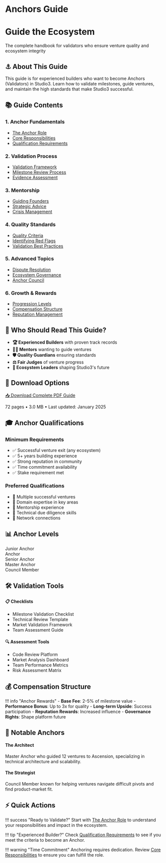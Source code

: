 # Anchors Guide

<div class="hero-section">
<h1>Guide the Ecosystem</h1>
<p class="hero-subtitle">The complete handbook for validators who ensure venture quality and ecosystem integrity</p>
</div>

## ⚓ About This Guide

This guide is for experienced builders who want to become Anchors (Validators) in Studio3. Learn how to validate milestones, guide ventures, and maintain the high standards that make Studio3 successful.

## 📚 Guide Contents

<div class="grid">
<div class="arena-card">
<h3>1. Anchor Fundamentals</h3>
<ul>
<li><a href="anchor-role/">The Anchor Role</a></li>
<li><a href="responsibilities/">Core Responsibilities</a></li>
<li><a href="requirements/">Qualification Requirements</a></li>
</ul>
</div>

<div class="arena-card">
<h3>2. Validation Process</h3>
<ul>
<li><a href="validation-framework/">Validation Framework</a></li>
<li><a href="milestone-review/">Milestone Review Process</a></li>
<li><a href="evidence-assessment/">Evidence Assessment</a></li>
</ul>
</div>

<div class="arena-card">
<h3>3. Mentorship</h3>
<ul>
<li><a href="guiding-founders/">Guiding Founders</a></li>
<li><a href="strategic-advice/">Strategic Advice</a></li>
<li><a href="crisis-management/">Crisis Management</a></li>
</ul>
</div>

<div class="arena-card">
<h3>4. Quality Standards</h3>
<ul>
<li><a href="quality-criteria/">Quality Criteria</a></li>
<li><a href="red-flags/">Identifying Red Flags</a></li>
<li><a href="best-practices/">Validation Best Practices</a></li>
</ul>
</div>

<div class="arena-card">
<h3>5. Advanced Topics</h3>
<ul>
<li><a href="dispute-resolution/">Dispute Resolution</a></li>
<li><a href="ecosystem-governance/">Ecosystem Governance</a></li>
<li><a href="anchor-council/">Anchor Council</a></li>
</ul>
</div>

<div class="arena-card">
<h3>6. Growth & Rewards</h3>
<ul>
<li><a href="anchor-progression/">Progression Levels</a></li>
<li><a href="compensation/">Compensation Structure</a></li>
<li><a href="reputation-management/">Reputation Management</a></li>
</ul>
</div>
</div>

## 🎯 Who Should Read This Guide?

- **🏆 Experienced Builders** with proven track records
- **👨‍🏫 Mentors** wanting to guide ventures
- **🛡️ Quality Guardians** ensuring standards
- **⚖️ Fair Judges** of venture progress
- **🌟 Ecosystem Leaders** shaping Studio3's future

## 📄 Download Options

<div class="download-section">
<a href="../pdf/studio3-anchors-guide.pdf" class="md-button md-button--primary">
📥 Download Complete PDF Guide
</a>
<p>72 pages • 3.0 MB • Last updated: January 2025</p>
</div>

## 🎓 Anchor Qualifications

<div class="grid">
<div class="arena-card">
<h3>Minimum Requirements</h3>
<ul>
<li>✅ Successful venture exit (any ecosystem)</li>
<li>✅ 5+ years building experience</li>
<li>✅ Strong reputation in community</li>
<li>✅ Time commitment availability</li>
<li>✅ Stake requirement met</li>
</ul>
</div>

<div class="arena-card">
<h3>Preferred Qualifications</h3>
<ul>
<li>🌟 Multiple successful ventures</li>
<li>🌟 Domain expertise in key areas</li>
<li>🌟 Mentorship experience</li>
<li>🌟 Technical due diligence skills</li>
<li>🌟 Network connections</li>
</ul>
</div>
</div>

## 📊 Anchor Levels

<div class="phase-timeline">
<div class="phase-indicator phase-spark">Junior Anchor</div>
<div class="phase-indicator phase-forge">Anchor</div>
<div class="phase-indicator phase-ignition">Senior Anchor</div>
<div class="phase-indicator phase-flare">Master Anchor</div>
<div class="phase-indicator phase-ascension">Council Member</div>
</div>

## 🛠️ Validation Tools

<div class="grid">
<div class="arena-card">
<h4>📋 Checklists</h4>
<ul>
<li>Milestone Validation Checklist</li>
<li>Technical Review Template</li>
<li>Market Validation Framework</li>
<li>Team Assessment Guide</li>
</ul>
</div>

<div class="arena-card">
<h4>🔍 Assessment Tools</h4>
<ul>
<li>Code Review Platform</li>
<li>Market Analysis Dashboard</li>
<li>Team Performance Metrics</li>
<li>Risk Assessment Matrix</li>
</ul>
</div>
</div>

## 💰 Compensation Structure

!!! info "Anchor Rewards"
    - **Base Fee**: 2-5% of milestone value
    - **Performance Bonus**: Up to 3x for quality
    - **Long-term Upside**: Success participation
    - **Reputation Rewards**: Increased influence
    - **Governance Rights**: Shape platform future

## 🌟 Notable Anchors

<div class="grid">
<div class="arena-card">
<h4>The Architect</h4>
<p>Master Anchor who guided 12 ventures to Ascension, specializing in technical architecture and scalability.</p>
</div>

<div class="arena-card">
<h4>The Strategist</h4>
<p>Council Member known for helping ventures navigate difficult pivots and find product-market fit.</p>
</div>
</div>

## ⚡ Quick Actions

!!! success "Ready to Validate?"
    Start with [The Anchor Role](anchor-role/) to understand your responsibilities and impact in the ecosystem.

!!! tip "Experienced Builder?"
    Check [Qualification Requirements](requirements/) to see if you meet the criteria to become an Anchor.

!!! warning "Time Commitment"
    Anchoring requires dedication. Review [Core Responsibilities](responsibilities/) to ensure you can fulfill the role.
